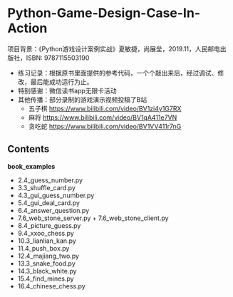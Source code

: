 # Python-Game-Design-Case-In-Action
项目背景：《Python游戏设计案例实战》夏敏捷，尚展垒，2019.11，人民邮电出版社，ISBN: 9787115503190

- 练习记录：根据原书里面提供的参考代码，一个个敲出来后，经过调试、修改，最后能成功运行为止。
- 特别感谢：微信读书app无限卡活动
- 其他传播：部分录制的游戏演示视频投稿了B站
  - 五子棋 https://www.bilibili.com/video/BV1zi4y1G7RX
  - 麻将 https://www.bilibili.com/video/BV1qA411e7VN
  - 贪吃蛇 https://www.bilibili.com/video/BV1VV411r7nG


## Contents

**book_examples**

- 2.4_guess_number.py
- 3.3_shuffle_card.py
- 4.3_gui_guess_number.py
- 5.4_gui_deal_card.py
- 6.4_answer_question.py
- 7.6_web_stone_server.py + 7.6_web_stone_client.py
- 8.4_picture_guess.py
- 9.4_xxoo_chess.py
- 10.3_lianlian_kan.py
- 11.4_push_box.py
- 12.4_majiang_two.py
- 13.3_snake_food.py
- 14.3_black_white.py
- 15.4_find_mines.py
- 16.4_chinese_chess.py
